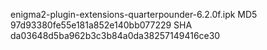 enigma2-plugin-extensions-quarterpounder-6.2.0f.ipk
MD5 97d93380fe55e181a852e140bb077229
SHA da03648d5ba962b3c3b84a0da38257149416ce30

